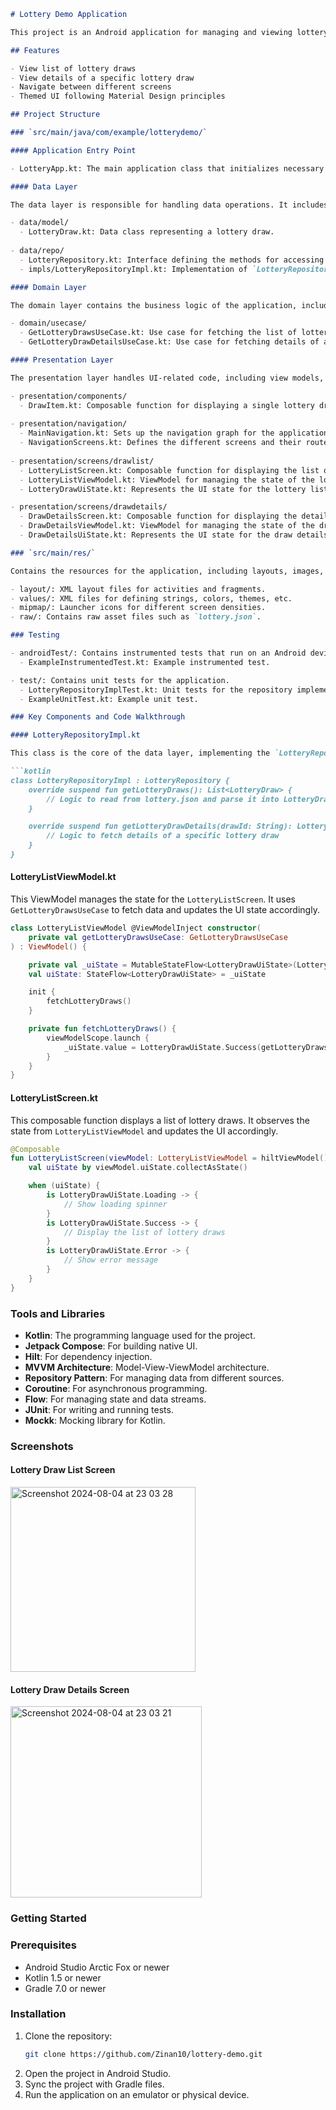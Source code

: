 
```markdown
# Lottery Demo Application

This project is an Android application for managing and viewing lottery draws, demonstrating the use of modern Android development practices, including the MVVM architecture, Jetpack Compose, and the Repository pattern.

## Features

- View list of lottery draws
- View details of a specific lottery draw
- Navigate between different screens
- Themed UI following Material Design principles

## Project Structure

### `src/main/java/com/example/lotterydemo/`

#### Application Entry Point

- LotteryApp.kt: The main application class that initializes necessary components like dependency injection using Hilt.

#### Data Layer

The data layer is responsible for handling data operations. It includes data models, repository interfaces, and their implementations.

- data/model/
  - LotteryDraw.kt: Data class representing a lottery draw.
  
- data/repo/
  - LotteryRepository.kt: Interface defining the methods for accessing lottery data.
  - impls/LotteryRepositoryImpl.kt: Implementation of `LotteryRepository` that fetches data from a JSON file or an API.

#### Domain Layer

The domain layer contains the business logic of the application, including use case definitions.

- domain/usecase/
  - GetLotteryDrawsUseCase.kt: Use case for fetching the list of lottery draws.
  - GetLotteryDrawDetailsUseCase.kt: Use case for fetching details of a specific lottery draw.

#### Presentation Layer

The presentation layer handles UI-related code, including view models, navigation, and screen components.

- presentation/components/
  - DrawItem.kt: Composable function for displaying a single lottery draw item in a list.
  
- presentation/navigation/
  - MainNavigation.kt: Sets up the navigation graph for the application.
  - NavigationScreens.kt: Defines the different screens and their routes.
  
- presentation/screens/drawlist/
  - LotteryListScreen.kt: Composable function for displaying the list of lottery draws.
  - LotteryListViewModel.kt: ViewModel for managing the state of the lottery list screen.
  - LotteryDrawUiState.kt: Represents the UI state for the lottery list.

- presentation/screens/drawdetails/
  - DrawDetailsScreen.kt: Composable function for displaying the details of a specific lottery draw.
  - DrawDetailsViewModel.kt: ViewModel for managing the state of the draw details screen.
  - DrawDetailsUiState.kt: Represents the UI state for the draw details.

### `src/main/res/`

Contains the resources for the application, including layouts, images, and strings.

- layout/: XML layout files for activities and fragments.
- values/: XML files for defining strings, colors, themes, etc.
- mipmap/: Launcher icons for different screen densities.
- raw/: Contains raw asset files such as `lottery.json`.

### Testing

- androidTest/: Contains instrumented tests that run on an Android device.
  - ExampleInstrumentedTest.kt: Example instrumented test.

- test/: Contains unit tests for the application.
  - LotteryRepositoryImplTest.kt: Unit tests for the repository implementation.
  - ExampleUnitTest.kt: Example unit test.

### Key Components and Code Walkthrough

#### LotteryRepositoryImpl.kt

This class is the core of the data layer, implementing the `LotteryRepository` interface. It fetches lottery data from a local JSON file.

```kotlin
class LotteryRepositoryImpl : LotteryRepository {
    override suspend fun getLotteryDraws(): List<LotteryDraw> {
        // Logic to read from lottery.json and parse it into LotteryDraw objects
    }

    override suspend fun getLotteryDrawDetails(drawId: String): LotteryDraw {
        // Logic to fetch details of a specific lottery draw
    }
}
```

#### LotteryListViewModel.kt

This ViewModel manages the state for the `LotteryListScreen`. It uses `GetLotteryDrawsUseCase` to fetch data and updates the UI state accordingly.

```kotlin
class LotteryListViewModel @ViewModelInject constructor(
    private val getLotteryDrawsUseCase: GetLotteryDrawsUseCase
) : ViewModel() {

    private val _uiState = MutableStateFlow<LotteryDrawUiState>(LotteryDrawUiState.Loading)
    val uiState: StateFlow<LotteryDrawUiState> = _uiState

    init {
        fetchLotteryDraws()
    }

    private fun fetchLotteryDraws() {
        viewModelScope.launch {
            _uiState.value = LotteryDrawUiState.Success(getLotteryDrawsUseCase.execute())
        }
    }
}
```

#### LotteryListScreen.kt

This composable function displays a list of lottery draws. It observes the state from `LotteryListViewModel` and updates the UI accordingly.

```kotlin
@Composable
fun LotteryListScreen(viewModel: LotteryListViewModel = hiltViewModel()) {
    val uiState by viewModel.uiState.collectAsState()

    when (uiState) {
        is LotteryDrawUiState.Loading -> {
            // Show loading spinner
        }
        is LotteryDrawUiState.Success -> {
            // Display the list of lottery draws
        }
        is LotteryDrawUiState.Error -> {
            // Show error message
        }
    }
}
```

### Tools and Libraries

- **Kotlin**: The programming language used for the project.
- **Jetpack Compose**: For building native UI.
- **Hilt**: For dependency injection.
- **MVVM Architecture**: Model-View-ViewModel architecture.
- **Repository Pattern**: For managing data from different sources.
- **Coroutine**: For asynchronous programming.
- **Flow**: For managing state and data streams.
- **JUnit**: For writing and running tests.
- **Mockk**: Mocking library for Kotlin.

### Screenshots

#### Lottery Draw List Screen

<img width="296" alt="Screenshot 2024-08-04 at 23 03 28" src="https://github.com/user-attachments/assets/eaf78927-103f-4ba0-8a6f-b4d0814254a4">



#### Lottery Draw Details Screen

<img width="306" alt="Screenshot 2024-08-04 at 23 03 21" src="https://github.com/user-attachments/assets/6663df63-72d2-46ef-bc68-5cc19f7b87c3">

### Getting Started

### Prerequisites

- Android Studio Arctic Fox or newer
- Kotlin 1.5 or newer
- Gradle 7.0 or newer

### Installation

1. Clone the repository:
   ```sh
   git clone https://github.com/Zinan10/lottery-demo.git
   ```
2. Open the project in Android Studio.
3. Sync the project with Gradle files.
4. Run the application on an emulator or physical device.

